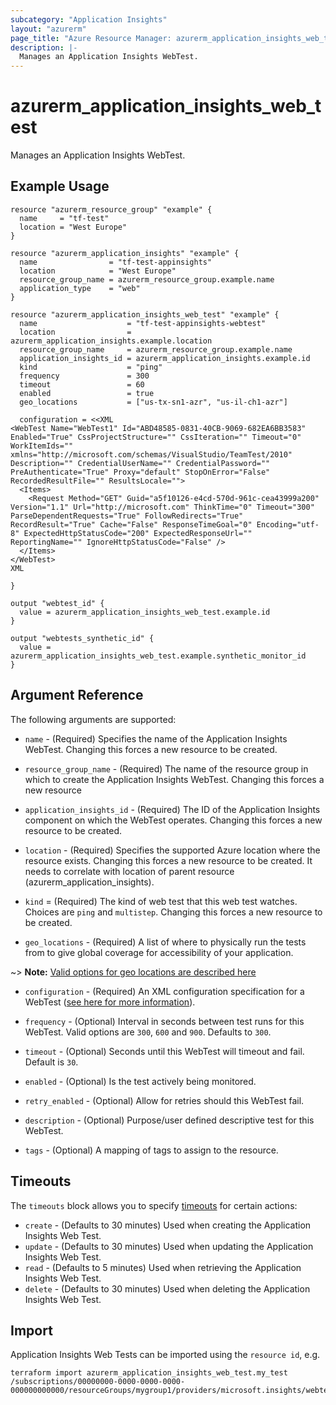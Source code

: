 ```yaml
---
subcategory: "Application Insights"
layout: "azurerm"
page_title: "Azure Resource Manager: azurerm_application_insights_web_test"
description: |-
  Manages an Application Insights WebTest.
---
```


# azurerm_application_insights_web_test

Manages an Application Insights WebTest.

## Example Usage

```hcl
resource "azurerm_resource_group" "example" {
  name     = "tf-test"
  location = "West Europe"
}

resource "azurerm_application_insights" "example" {
  name                = "tf-test-appinsights"
  location            = "West Europe"
  resource_group_name = azurerm_resource_group.example.name
  application_type    = "web"
}

resource "azurerm_application_insights_web_test" "example" {
  name                    = "tf-test-appinsights-webtest"
  location                = azurerm_application_insights.example.location
  resource_group_name     = azurerm_resource_group.example.name
  application_insights_id = azurerm_application_insights.example.id
  kind                    = "ping"
  frequency               = 300
  timeout                 = 60
  enabled                 = true
  geo_locations           = ["us-tx-sn1-azr", "us-il-ch1-azr"]

  configuration = <<XML
<WebTest Name="WebTest1" Id="ABD48585-0831-40CB-9069-682EA6BB3583" Enabled="True" CssProjectStructure="" CssIteration="" Timeout="0" WorkItemIds="" xmlns="http://microsoft.com/schemas/VisualStudio/TeamTest/2010" Description="" CredentialUserName="" CredentialPassword="" PreAuthenticate="True" Proxy="default" StopOnError="False" RecordedResultFile="" ResultsLocale="">
  <Items>
    <Request Method="GET" Guid="a5f10126-e4cd-570d-961c-cea43999a200" Version="1.1" Url="http://microsoft.com" ThinkTime="0" Timeout="300" ParseDependentRequests="True" FollowRedirects="True" RecordResult="True" Cache="False" ResponseTimeGoal="0" Encoding="utf-8" ExpectedHttpStatusCode="200" ExpectedResponseUrl="" ReportingName="" IgnoreHttpStatusCode="False" />
  </Items>
</WebTest>
XML

}

output "webtest_id" {
  value = azurerm_application_insights_web_test.example.id
}

output "webtests_synthetic_id" {
  value = azurerm_application_insights_web_test.example.synthetic_monitor_id
}
```

## Argument Reference

The following arguments are supported:

* `name` - (Required) Specifies the name of the Application Insights WebTest. Changing this forces a
    new resource to be created.

* `resource_group_name` - (Required) The name of the resource group in which to create the Application Insights WebTest. Changing this forces a new resource

* `application_insights_id` - (Required) The ID of the Application Insights component on which the WebTest operates. Changing this forces a new resource to be created.

* `location` - (Required) Specifies the supported Azure location where the resource exists. Changing this forces a new resource to be created. It needs to correlate with location of parent resource (azurerm_application_insights).

* `kind` = (Required) The kind of web test that this web test watches. Choices are `ping` and `multistep`. Changing this forces a new resource to be created.

* `geo_locations` - (Required) A list of where to physically run the tests from to give global coverage for accessibility of your application.

~> **Note:** [Valid options for geo locations are described here](https://docs.microsoft.com/en-us/azure/azure-monitor/app/monitor-web-app-availability#location-population-tags)

* `configuration` - (Required) An XML configuration specification for a WebTest ([see here for more information](https://docs.microsoft.com/en-us/rest/api/application-insights/webtests/createorupdate/)).

* `frequency` - (Optional) Interval in seconds between test runs for this WebTest. Valid options are `300`, `600` and `900`. Defaults to `300`.

* `timeout` - (Optional) Seconds until this WebTest will timeout and fail. Default is `30`.

* `enabled` - (Optional) Is the test actively being monitored.

* `retry_enabled` - (Optional) Allow for retries should this WebTest fail.

* `description` - (Optional) Purpose/user defined descriptive test for this WebTest.

* `tags` - (Optional) A mapping of tags to assign to the resource.

## Timeouts

The `timeouts` block allows you to specify [timeouts](https://www.terraform.io/docs/configuration/resources.html#timeouts) for certain actions:

* `create` - (Defaults to 30 minutes) Used when creating the Application Insights Web Test.
* `update` - (Defaults to 30 minutes) Used when updating the Application Insights Web Test.
* `read` - (Defaults to 5 minutes) Used when retrieving the Application Insights Web Test.
* `delete` - (Defaults to 30 minutes) Used when deleting the Application Insights Web Test.

## Import

Application Insights Web Tests can be imported using the `resource id`, e.g.

```shell
terraform import azurerm_application_insights_web_test.my_test /subscriptions/00000000-0000-0000-0000-000000000000/resourceGroups/mygroup1/providers/microsoft.insights/webtests/my_test
```
